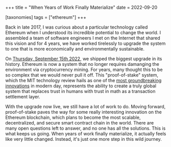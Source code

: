 +++
title =  "When Years of Work Finally Materialize"
date = 2022-09-20

[taxonomies]
tags = ["ethereum"]
+++

Back in late 2017, I was curious about a particular technology called Ethereum when I understood its incredible potential to change the world. I assembled a team of software engineers I met on the Internet that shared this vision and for 4 years, we have worked tirelessly to upgrade the system to one that is more economically and environmentally sustainable. 

<!-- more -->

On [Thursday, September 15th 2022](https://www.nytimes.com/2022/09/15/technology/ethereum-merge-crypto.html), we shipped the biggest upgrade in its history. Ethereum is now a system that no longer requires damanging the environment via cryptocurrency mining. For years, many thought this to be so complex that we would never pull it off. This "proof-of-stake" system, which the MIT technology review hails as one of the [most groundbreaking innovations](https://www.technologyreview.com/2022/02/23/1044960/proof-of-stake-cryptocurrency/) in modern day, represents the ability to create a truly global system that replaces trust in humans with trust in math as a transaction settlement layer.

With the upgrade now live, we still have a lot of work to do. Moving forward, proof-of-stake paves the way for some really interesting innovation on the Ethereum blockchain, which plans to become the most scalable, decentralized, and secure smart contract chain in the world. There are many open questions left to answer, and no one has all the solutions. This is what keeps us going. When years of work finally materialize, it actually feels like very little changed. Instead, it's just one more step in this wild journey.
